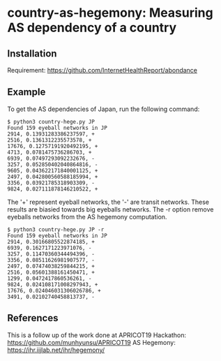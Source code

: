 # country-as-hegemony: Measuring AS dependency of a country

## Installation
Requirement: https://github.com/InternetHealthReport/abondance

## Example

To get the AS dependencies of Japan, run the following command:
```
$ python3 country-hege.py JP
Found 159 eyeball networks in JP
2914, 0.13931283386237597, +
2516, 0.1361312235573578, +
17676, 0.12757191920492195, +
4713, 0.0781475736286703, +
6939, 0.07497293092232676, -
3257, 0.052850402040864816, -
9605, 0.043622171840001125, +
2497, 0.042800560588185994, +
3356, 0.03921785318903309, -
9824, 0.027111878146210522, +
```
The '+' represent eyeball networks, the '-' are transit networks. These results are biasied towards big eyeballs networks. 
The -r option remove eyeballs networks from the AS hegemony computation.

```
$ python3 country-hege.py JP -r
Found 159 eyeball networks in JP
2914, 0.30166805522874185, +
6939, 0.1627171223971076, -
3257, 0.11470360344494396, -
3356, 0.08511626981907577, -
2497, 0.07474038259844215, +
2516, 0.05601388161450471, +
1299, 0.0472417860536261, -
9824, 0.024108171008297943, +
17676, 0.024046031306026786, +
3491, 0.02102740458813737, -
```



## References
This is a follow up of the work done at APRICOT19 Hackathon: https://github.com/munhyunsu/APRICOT19
AS Hegemony: https://ihr.iijlab.net/ihr/hegemony/
